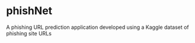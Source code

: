 # phishNet
A phishing URL prediction application developed using a Kaggle dataset of phishing site URLs
